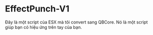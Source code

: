 # EffectPunch-V1
Đây là một script của ESX mà tôi convert sang QBCore. Nó là một script giúp bạn có hiệu ứng trên tay của bạn.
